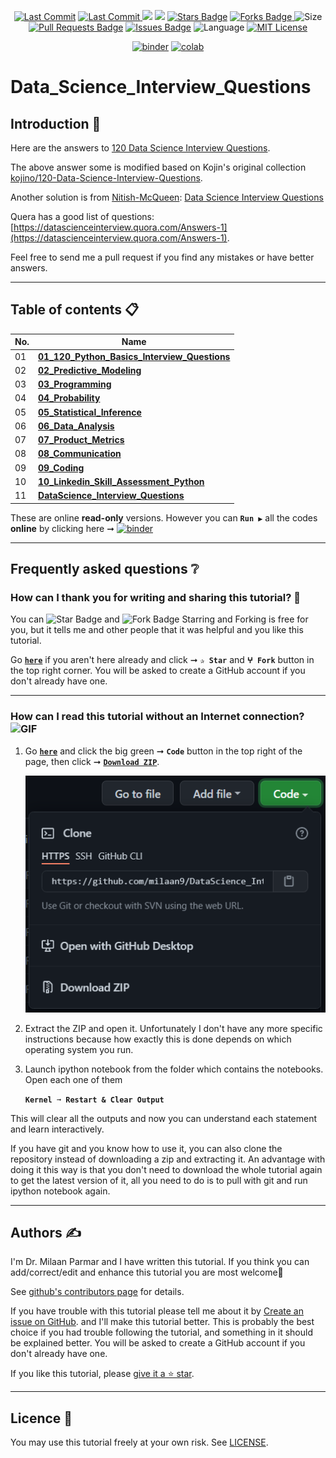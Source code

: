 <p align="center"> 
<a href="https://github.com/milaan9"><img src="https://img.shields.io/static/v1?logo=github&label=maintainer&message=milaan9&color=ff3300" alt="Last Commit"/></a> 
<a href="https://github.com/milaan9/DataScience_Interview_Questions/graphs/commit-activity"><img src="https://img.shields.io/github/last-commit/milaan9/DataScience_Interview_Questions.svg?colorB=ff8000&style=flat" alt="Last Commit"/> </a> 
<a href="https://github.com/milaan9/DataScience_Interview_Questions/pulse" alt="Activity"><img src="https://img.shields.io/github/commit-activity/m/milaan9/DataScience_Interview_Questions.svg?colorB=teal&style=flat" /></a> 
<a href="https://hits.seeyoufarm.com"><img src="https://hits.seeyoufarm.com/api/count/incr/badge.svg?url=https%3A%2F%2Fgithub.com%2Fmilaan9%DataScience_Interview_Questions&count_bg=%231DC92C&title_bg=%23555555&icon=&icon_color=%23E7E7E7&title=views&edge_flat=false"/></a>
<a href="https://github.com/milaan9/DataScience_Interview_Questions/stargazers"><img src="https://img.shields.io/github/stars/milaan9/DataScience_Interview_Questions.svg?colorB=1a53ff" alt="Stars Badge"/></a>
<a href="https://github.com/milaan9/DataScience_Interview_Questions/network/members"><img src="https://img.shields.io/github/forks/milaan9/DataScience_Interview_Questions" alt="Forks Badge"/> </a>
<img src="https://img.shields.io/github/repo-size/milaan9/DataScience_Interview_Questions.svg?colorB=CC66FF&style=flat" alt="Size"/>
<a href="https://github.com/milaan9/DataScience_Interview_Questions/pulls"><img src="https://img.shields.io/github/issues-pr/milaan9/DataScience_Interview_Questions.svg?colorB=yellow&style=flat" alt="Pull Requests Badge"/></a>
<a href="https://github.com/milaan9/DataScience_Interview_Questions/issues"><img src="https://img.shields.io/github/issues/milaan9/DataScience_Interview_Questions.svg?colorB=yellow&style=flat" alt="Issues Badge"/></a>
<img src="https://img.shields.io/github/languages/top/milaan9/DataScience_Interview_Questions.svg?colorB=996600&style=flat" alt="Language"/></a> 
<a href="https://github.com/milaan9/DataScience_Interview_Questions/blob/main/LICENSE"><img src="https://img.shields.io/badge/License-MIT-blueviolet.svg" alt="MIT License"/></a>
</p> 

<p align="center"> 
<a href="https://mybinder.org/v2/gh/milaan9/DataScience_Interview_Questions/HEAD"><img src="https://mybinder.org/badge_logo.svg" alt="binder"/></a>
<a href="https://githubtocolab.com/milaan9/DataScience_Interview_Questions"><img src="https://colab.research.google.com/assets/colab-badge.svg" alt="colab"/></a>
</p> 


# Data_Science_Interview_Questions 

## Introduction 👋

Here are the answers to [120 Data Science Interview Questions](http://www.datasciencequestions.com/).

The above answer some is modified based on Kojin's original collection [kojino/120-Data-Science-Interview-Questions](https://github.com/kojino/120-Data-Science-Interview-Questions).

Another solution is from [Nitish-McQueen](https://github.com/Nitish-McQueen): [Data Science Interview Questions](./DataScience_Interview_Questions.pdf)

Quera has a good list of questions: [https://datascienceinterview.quora.com/Answers-1](https://datascienceinterview.quora.com/Answers-1).

Feel free to send me a pull request if you find any mistakes or have better answers.

---

## Table of contents 📋

| **No.** | **Name** | 
| ------- | -------- | 
| 01 | **[01_120_Python_Basics_Interview_Questions](https://github.com/milaan9/DataScience_Interview_Questions/blob/main/01_120_Python_Basics_Interview_Questions.ipynb)** |
| 02 | **[02_Predictive_Modeling](https://github.com/milaan9/DataScience_Interview_Questions/blob/main/02_Predictive_Modeling.ipynb)** |
| 03 | **[03_Programming](https://github.com/milaan9/DataScience_Interview_Questions/blob/main/03_Programming.ipynb)** |
| 04 | **[04_Probability](https://github.com/milaan9/DataScience_Interview_Questions/blob/main/04_Probability.ipynb)** |
| 05 | **[05_Statistical_Inference](https://github.com/milaan9/DataScience_Interview_Questions/blob/main/05_Statistical_Inference.ipynb)** |
| 06 | **[06_Data_Analysis](https://github.com/milaan9/DataScience_Interview_Questions/blob/main/06_Data_Analysis.ipynb)** |
| 07 | **[07_Product_Metrics](https://github.com/milaan9/DataScience_Interview_Questions/blob/main/07_Product_Metrics.ipynb)** |
| 08 | **[08_Communication](https://github.com/milaan9/DataScience_Interview_Questions/blob/main/08_Communication.ipynb)** |
| 09 | **[09_Coding](https://github.com/milaan9/DataScience_Interview_Questions/blob/main/09_Coding.ipynb)** |
| 10 | **[10_Linkedin_Skill_Assessment_Python](https://github.com/milaan9/DataScience_Interview_Questions/blob/main/10_Linkedin_Skill_Assessment_Python.ipynb)** |
| 11 | **[DataScience_Interview_Questions](https://github.com/milaan9/DataScience_Interview_Questions/blob/main/DataScience_Interview_Questions.pdf)** |

These are online **read-only** versions. However you can **`Run ▶`**  all the codes **online** by clicking here ➞ <a href="https://mybinder.org/v2/gh/milaan9/DataScience_Interview_Questions/HEAD"><img src="https://mybinder.org/badge_logo.svg" alt="binder"/></a>

---

## Frequently asked questions ❔

### How can I thank you for writing and sharing this tutorial? 🌷

You can <img src="https://img.shields.io/static/v1?label=%E2%AD%90 Star &message=if%20useful&style=style=flat&color=blue" alt="Star Badge"/> and <img src="https://img.shields.io/static/v1?label=%E2%B5%96 Fork &message=if%20useful&style=style=flat&color=blue" alt="Fork Badge"/> Starring and Forking is free for you, but it tells me and other people that it was helpful and you like this tutorial.

Go [**`here`**](https://github.com/milaan9/DataScience_Interview_Questions) if you aren't here already and click ➞ **`✰ Star`** and **`ⵖ Fork`** button in the top right corner. You will be asked to create a GitHub account if you don't already have one.

---

### How can I read this tutorial without an Internet connection? <img alt="GIF" src="https://github.com/TheDudeThatCode/TheDudeThatCode/blob/master/Assets/hmm.gif" width="20vw" />

1. Go [**`here`**](https://github.com/milaan9/DataScience_Interview_Questions) and click the big green ➞ **`Code`** button in the top right of the page, then click ➞ [**`Download ZIP`**](https://github.com/milaan9/DataScience_Interview_Questions/archive/refs/heads/main.zip).

    ![Download ZIP](img/dnld_rep.png) 

3. Extract the ZIP and open it. Unfortunately I don't have any more specific instructions because how exactly this is done depends on which operating system you run.
    
4. Launch ipython notebook from the folder which contains the notebooks. Open each one of them
  
    **`Kernel ➞ Restart & Clear Output`**
    
This will clear all the outputs and now you can understand each statement and learn interactively.

If you have git and you know how to use it, you can also clone the repository instead of downloading a zip and extracting it. An advantage with doing it this way is that you don't need to download the whole tutorial again to get the latest version of it, all you need to do is to pull with git and run ipython notebook again.

---

## Authors ✍️

I'm Dr. Milaan Parmar and I have written this tutorial. If you think you can add/correct/edit and enhance this tutorial you are most welcome🙏

See [github's contributors page](https://github.com/milaan9/DataScience_Interview_Questions/graphs/contributors) for details.

If you have trouble with this tutorial please tell me about it by [Create an issue on GitHub](https://github.com/milaan9/DataScience_Interview_Questions/issues/new). and I'll make this tutorial better. This is probably the best choice if you had trouble following the tutorial, and something in it should be explained better. You will be asked to create a GitHub account if you don't already have one.

If you like this tutorial, please [give it a ⭐ star](https://github.com/milaan9/DataScience_Interview_Questions).

---

## Licence 📜

You may use this tutorial freely at your own risk. See [LICENSE](./LICENSE).

